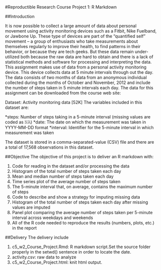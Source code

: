 #Reproductible Research Course Project 1: R Markdown

##Introduction

It is now possible to collect a large amount of data about personal movement using activity monitoring devices such as a Fitbit, Nike Fuelband, or Jawbone Up. These type of devices are part of the “quantified self” movement – a group of enthusiasts who take measurements about themselves regularly to improve their health, to find patterns in their behavior, or because they are tech geeks. But these data remain under-utilized both because the raw data are hard to obtain and there is a lack of statistical methods and software for processing and interpreting the data.
This assignment makes use of data from a personal activity monitoring device. This device collects data at 5 minute intervals through out the day. The data consists of two months of data from an anonymous individual collected during the months of October and November, 2012 and include the number of steps taken in 5 minute intervals each day.
The data for this assignment can be downloaded from the course web site:

Dataset: Activity monitoring data [52K]
The variables included in this dataset are:

*steps: Number of steps taking in a 5-minute interval (missing values are coded as 𝙽𝙰)
*date: The date on which the measurement was taken in YYYY-MM-DD format
*interval: Identifier for the 5-minute interval in which measurement was taken

The dataset is stored in a comma-separated-value (CSV) file and there are a total of 17,568 observations in this dataset.

##Objective
The objective of this project is to deliver an R markdown with:

1) Code for reading in the dataset and/or processing the data
2) Histogram of the total number of steps taken each day
3) Mean and median number of steps taken each day
4) Time series plot of the average number of steps taken
5) The 5-minute interval that, on average, contains the maximum number of steps
6) Code to describe and show a strategy for imputing missing data
7) Histogram of the total number of steps taken each day after missing values are imputed
8) Panel plot comparing the average number of steps taken per 5-minute interval across weekdays and weekends
9) All of the R code needed to reproduce the results (numbers, plots, etc.) in the report


##Delivery
The delivery include
1) c5_w2_Course_Project.Rmd: R markdown script.Set the source folder properly in the setwd() sentence
in order to locate the date.
2) activity.csv: raw data to analyze
3) c5_w2_Course_Project.html: knit html output.
